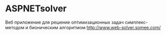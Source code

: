 # ASPNETsolver
Веб приложение для решение оптимизационных задач симплекс-методом и бионическим алгоритмом
http://www.web-solver.somee.com/
